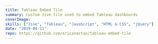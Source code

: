 ```yaml
---
title: Tableau Embed Tile
summary: Custom Jive tile used to embed Tableau dashboards
coverImage:
skills: ["Jive", "Tableau", "JavaScript", "HTML & CSS", "jQuery"]
date: "2019-09-11"
repo: https://github.com/ericanastas/tableau-embed-tile
---
```


